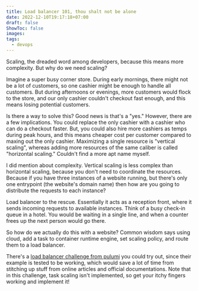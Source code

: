 ```yaml
---
title: Load balancer 101, thou shalt not be alone
date: 2022-12-10T19:17:18+07:00
draft: false
ShowToc: false
images:
tags:
  - devops
---
```



Scaling, the dreaded word among developers, because this means more complexity. But why do we need scaling?

Imagine a super busy corner store. During early mornings, there might not be a lot of customers, so one cashier might be enough to handle all customers. But during afternoons or evenings, more customers would flock to the store, and our only cashier couldn't checkout fast enough, and this means losing potential customers.

Is there a way to solve this? Good news is that's a "yes." However, there are a few implications. You could replace the only cashier with a cashier who can do a checkout faster. But, you could also hire more cashiers as temps during peak hours, and this means cheaper cost per customer compared to maxing out the only cashier. Maximizing a single resource is "vertical scaling", whereas adding more resources of the same caliber is called "horizontal scaling." Couldn't find a more apt name myself.

I did mention about complexity. Vertical scaling is less complex than horizontal scaling, because you don't need to coordinate the resources. Because if you have three instances of a website running, but there's only one entrypoint (the website's domain name) then how are you going to distribute the requests to each instance?

Load balancer to the rescue. Essentially it acts as a reception front, where it sends incoming requests to available instances. Think of a busy check-in queue in a hotel. You would be waiting in a single line, and when a counter frees up the next person would go there.

So how do we actually do this with a website? Common wisdom says using cloud, add a task to container runtime engine, set scaling policy, and route them to a load balancer.

There's a [load balancer challenge from pulumi](https://www.pulumi.com/challenge/holiday-shopping/) you could try out, since their example is tested to be working, which would save a lot of time from stitching up stuff from online articles and official documentations. Note that in this challenge, task scaling isn't implemented, so get your itchy fingers working and implement it!

